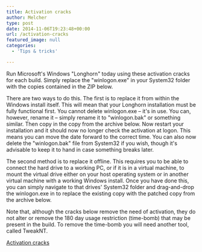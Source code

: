 ```yaml
---
title: Activation cracks
author: Melcher
type: post
date: 2014-11-06T19:23:48+00:00
url: /activation-cracks
featured_image: null
categories:
  - 'Tips & tricks'

---
```

Run Microsoft's Windows "Longhorn" today using these activation cracks for each build. Simply replace the "winlogon.exe" in your System32 folder with the copies contained in the ZIP below.

There are two ways to do this. The first is to replace it from within the Windows install itself. This will mean that your Longhorn installation must be fully functional first. You cannot delete winlogon.exe – it's in use. You can, however, rename it – simply rename it to "winlogon.bak" or something similar. Then copy in the copy from the archive below. Now restart your installation and it should now no longer check the activation at logon. This means you can move the date forward to the correct time. You can also now delete the "winlogon.bak" file from System32 if you wish, though it's advisable to keep it to hand in case something breaks later.

The second method is to replace it offline. This requires you to be able to connect the hard drive to a working PC, or if it is in a virtual machine, to mount the virtual drive either on your host operating system or in another virtual machine with a working Windows install. Once you have done this, you can simply navigate to that drives' System32 folder and drag-and-drop the winlogon.exe in to replace the existing copy with the patched copy from the archive below.

Note that, although the cracks below remove the need of activation, they do not alter or remove the 180 day usage restriction (time-bomb) that may be present in the build. To remove the time-bomb you will need another tool, called TweakNT.

[Activation cracks](/download/activation-cracks.zip)